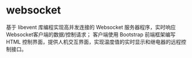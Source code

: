 # websocket

基于 libevent 库编程实现高并发连接的 Websocket 服务器程序，实时响应Websocket客户端的数据/控制请求；
客户端使用 Bootstrap 前端框架编写 HTML 控制界面，提供人机交互界面，实现温度值的实时显示和继电器的远程控制接口。
